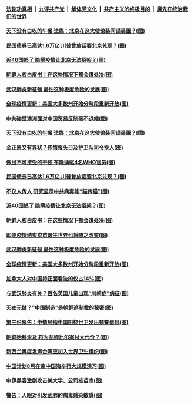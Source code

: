 

####  [法轮功真相](../../../../basic/blob/master/README.md?t=05162101) &nbsp;|&nbsp; [九评共产党](../../../../9ping.md/blob/master/README.md?t=05162101) &nbsp;|&nbsp; [解体党文化](../../../../jtdwh.md/blob/master/README.md?t=05162101)  &nbsp;|&nbsp; [共产主义的终极目的](../../../../gczydzjmd.md/blob/master/README.md?t=05162101) &nbsp;|&nbsp; [魔鬼在统治我们的世界](../../../../mgztzwmdsj.md/blob/master/README.md?t=05162101) 

#### [天下没有白吃的午餐 法媒：北京在这大使馆装间谍装置？(图)](../pages/p9/933438.md?t=05162101) 

#### [民国债券已高达1.6万亿 川普曾放话要北京兑现？(图)](../pages/p9/933409.md?t=05162101) 

#### [近40国怒了 隐瞒疫情让北京无法招架？(图)](../pages/p9/933334.md?t=05162101) 

#### [朝鲜人权白皮书：在这些情况下都会遭处决(图)](../pages/p9/933253.md?t=05162101) 

#### [武汉肺炎新征候 最怕这种极度危险的发展(图)](../pages/p9/933247.md?t=05162101) 

#### [全球疫情更新：美国大多数州开始分阶段重新开放(图)](../pages/p9/933278.md?t=05162101) 

#### [中共碰壁澳洲面对中国贸易反制毫不退缩(图)](../pages/p9/933454.md?t=05162101) 

#### [天下没有白吃的午餐 法媒：北京在这大使馆装间谍装置？(图)](../pages/p9/933438.md?t=05162101) 

#### [金正恩又有异状？传情报头目及护卫队司令换人(图)](../pages/p9/933374.md?t=05162101) 

#### [做出不可接受的干预 布隆迪驱4名WHO官员(图)](../pages/p9/933365.md?t=05162101) 

#### [民国债券已高达1.6万亿 川普曾放话要北京兑现？(图)](../pages/p9/933409.md?t=05162101) 

#### [不仅人传人 研究显示中共病毒能“猫传猫”(图)](../pages/p9/933156.md?t=05162101) 

#### [近40国怒了 隐瞒疫情让北京无法招架？(图)](../pages/p9/933334.md?t=05162101) 

#### [朝鲜人权白皮书：在这些情况下都会遭处决(图)](../pages/p9/933253.md?t=05162101) 

#### [即便疫情结束疫苗诞生世界也将随之改变(图)](../pages/p9/933300.md?t=05162101) 

#### [武汉肺炎新征候 最怕这种极度危险的发展(图)](../pages/p9/933247.md?t=05162101) 

#### [全球疫情更新：美国大多数州开始分阶段重新开放(图)](../pages/p9/933278.md?t=05162101) 

#### [加拿大人对中国持正面看法的仅占14%(图)](../pages/p9/933261.md?t=05162101) 

#### [与武汉肺炎有关？百名英国儿童出现“川崎症”病征(图)](../pages/p9/933201.md?t=05162101) 

#### [天衣无缝？“中国制造”是朝鲜逃制裁的秘密(图)](../pages/p9/933141.md?t=05162101) 

#### [第三份报告：中情局指中国阻挠世卫发出预警信号(图)](../pages/p9/933192.md?t=05162101) 

#### [朝鲜始料未及 将为瓦姆比尔案付大代价？(图)](../pages/p9/933145.md?t=05162101) 

#### [新西兰再度发声台湾应加入世界卫生组织(图)](../pages/p9/933190.md?t=05162101) 

#### [中国计划8月在南中国海举行大规模演习(图)](../pages/p9/933189.md?t=05162101) 

#### [中伊黑客激剧攻击美大学、公司疫苗库(图)](../pages/p9/933187.md?t=05162101) 

#### [警告：人眼对引发武肺的病毒感染敏感(图)](../pages/p9/933083.md?t=05162101) 

